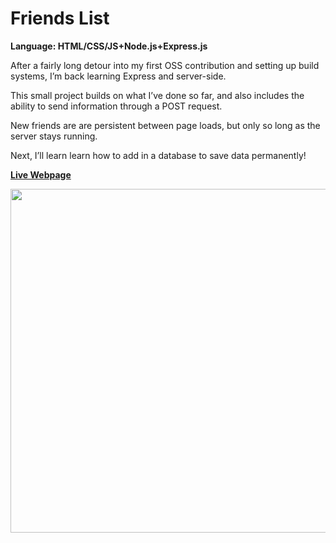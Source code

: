 # Friends List
<strong>Language: HTML/CSS/JS+Node.js+Express.js</strong>

After a fairly long detour into my first OSS contribution and setting up build systems, I’m back learning Express and server-side.

This small project builds on what I’ve done so far, and also includes the ability to send information through a POST request.

New friends are are persistent between page loads, but only so long as the server stays running.

Next, I’ll learn learn how to add in a database to save data permanently!

<a href="http://darga-friends-list.herokuapp.com/"><b>Live Webpage</b></a>

<img src ="http://36.media.tumblr.com/59b901801a75a3cacb92b878c3b184d4/tumblr_inline_o6bh57Diqf1tvc5hi_1280.png" width="550">
